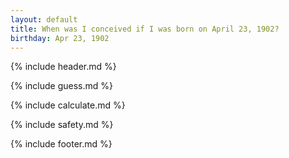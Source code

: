 ```yaml
---
layout: default
title: When was I conceived if I was born on April 23, 1902?
birthday: Apr 23, 1902
---
```


{% include header.md %}

{% include guess.md %}

{% include calculate.md %}

{% include safety.md %}

{% include footer.md %}



